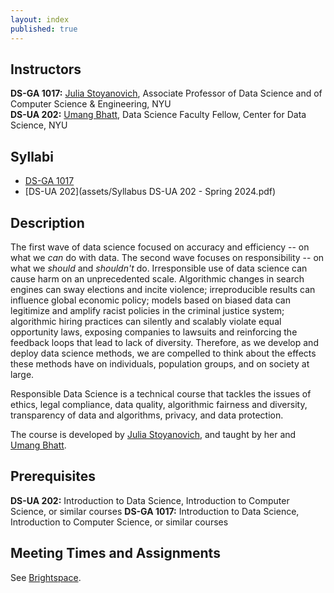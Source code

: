 ```yaml
---
layout: index
published: true
---
```


## Instructors

**DS-GA 1017:** [Julia Stoyanovich](https://r-ai.co/people/julia/), Associate Professor of Data Science and of Computer Science & Engineering, NYU<br>
**DS-UA 202:** [Umang Bhatt](https://umangsbhatt.github.io/), Data Science Faculty Fellow, Center for Data Science, NYU<br>

## Syllabi

* [DS-GA 1017](assets/Syllabus_DS-GA1017_Spring2024.pdf)
* [DS-UA 202](assets/Syllabus DS-UA 202 - Spring 2024.pdf) 

## Description

The first wave of data science focused on accuracy and efficiency -- on what we _can_ do with data. The second wave focuses on responsibility -- on what we _should_ and _shouldn't_ do. Irresponsible use of data science can cause harm on an unprecedented scale. Algorithmic changes in search engines can sway elections and incite violence; irreproducible results can influence global economic policy; models based on biased data can legitimize and amplify racist policies in the criminal justice system; algorithmic hiring practices can silently and scalably violate equal opportunity laws, exposing companies to lawsuits and reinforcing the feedback loops that lead to lack of diversity. Therefore, as we develop and deploy data science methods, we are compelled to think about the effects these methods have on individuals, population groups, and on society at large.

Responsible Data Science is a technical course that tackles the issues of ethics, legal compliance, data quality, algorithmic fairness and diversity, transparency of data and algorithms, privacy, and data protection.

The course is developed by [Julia Stoyanovich](https://r-ai.co/people/julia/), and taught by her and [Umang Bhatt](https://umangsbhatt.github.io/).

## Prerequisites

**DS-UA 202:** Introduction to Data Science, Introduction to Computer Science, or similar courses
**DS-GA 1017:** Introduction to Data Science, Introduction to Computer Science, or similar courses

## Meeting Times and Assignments

See [Brightspace](https://brightspace.nyu.edu).
